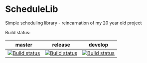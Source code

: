 # ScheduleLib
Simple scheduling library - reincarnation of my 20 year old project

Build status:

|master|release|develop|
|:----:|:-----:|:-----:|
|[![Build status](https://ci.appveyor.com/api/projects/status/jo5lqx7wf1v3uman/branch/master?svg=true)](https://ci.appveyor.com/project/uselessextras/schedulelib/branch/master)|[![Build status](https://ci.appveyor.com/api/projects/status/jo5lqx7wf1v3uman/branch/release?svg=true)](https://ci.appveyor.com/project/uselessextras/schedulelib/branch/release)|[![Build status](https://ci.appveyor.com/api/projects/status/jo5lqx7wf1v3uman/branch/develop?svg=true)](https://ci.appveyor.com/project/uselessextras/schedulelib/branch/develop)|
